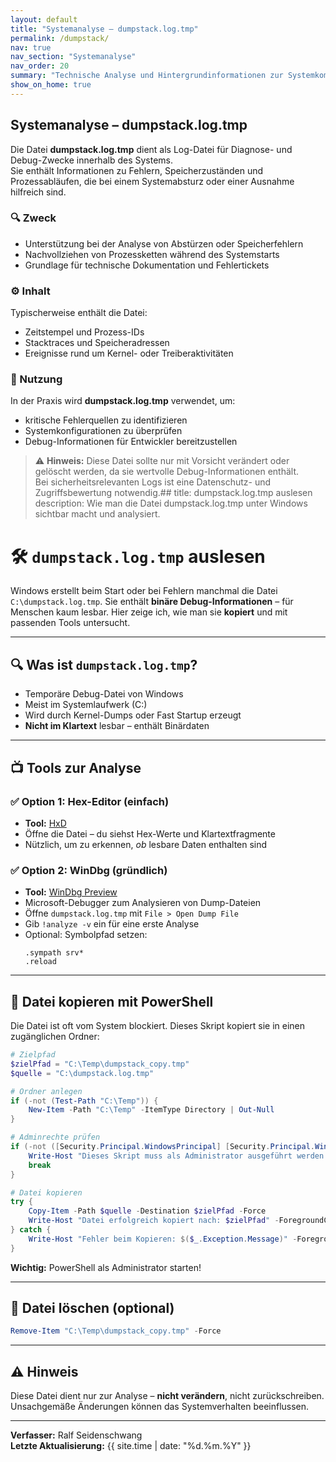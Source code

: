 ```yaml
---
layout: default
title: "Systemanalyse – dumpstack.log.tmp"
permalink: /dumpstack/
nav: true
nav_section: "Systemanalyse"
nav_order: 20
summary: "Technische Analyse und Hintergrundinformationen zur Systemkomponente dumpstack.log.tmp."
show_on_home: true
---
```


## Systemanalyse – dumpstack.log.tmp

Die Datei **dumpstack.log.tmp** dient als Log-Datei für Diagnose- und Debug-Zwecke innerhalb des Systems.  
Sie enthält Informationen zu Fehlern, Speicherzuständen und Prozessabläufen, die bei einem Systemabsturz oder einer Ausnahme hilfreich sind.

### 🔍 Zweck
- Unterstützung bei der Analyse von Abstürzen oder Speicherfehlern  
- Nachvollziehen von Prozessketten während des Systemstarts  
- Grundlage für technische Dokumentation und Fehlertickets  

### ⚙️ Inhalt
Typischerweise enthält die Datei:
- Zeitstempel und Prozess-IDs  
- Stacktraces und Speicheradressen  
- Ereignisse rund um Kernel- oder Treiberaktivitäten  

### 🧩 Nutzung
In der Praxis wird **dumpstack.log.tmp** verwendet, um:
- kritische Fehlerquellen zu identifizieren  
- Systemkonfigurationen zu überprüfen  
- Debug-Informationen für Entwickler bereitzustellen  

> ⚠️ **Hinweis:** Diese Datei sollte nur mit Vorsicht verändert oder gelöscht werden, da sie wertvolle Debug-Informationen enthält.  
> Bei sicherheitsrelevanten Logs ist eine Datenschutz- und Zugriffsbewertung notwendig.## title: dumpstack.log.tmp auslesen description: Wie man die Datei dumpstack.log.tmp unter Windows sichtbar macht und analysiert.

# 🛠️ `dumpstack.log.tmp` auslesen

Windows erstellt beim Start oder bei Fehlern manchmal die Datei `C:\dumpstack.log.tmp`. Sie enthält **binäre Debug-Informationen** – für Menschen kaum lesbar. Hier zeige ich, wie man sie **kopiert** und mit passenden Tools untersucht.

---

## 🔍 Was ist `dumpstack.log.tmp`?

- Temporäre Debug-Datei von Windows
- Meist im Systemlaufwerk (C:)
- Wird durch Kernel-Dumps oder Fast Startup erzeugt
- **Nicht im Klartext** lesbar – enthält Binärdaten

---

## 📺 Tools zur Analyse

### ✅ Option 1: Hex-Editor (einfach)

- **Tool:** [HxD](https://mh-nexus.de/en/hxd/)
- Öffne die Datei – du siehst Hex-Werte und Klartextfragmente
- Nützlich, um zu erkennen, *ob* lesbare Daten enthalten sind

### ✅ Option 2: WinDbg (gründlich)

- **Tool:** [WinDbg Preview](https://apps.microsoft.com/store/detail/windbg-preview/9PGJGD53TN86)
- Microsoft-Debugger zum Analysieren von Dump-Dateien
- Öffne `dumpstack.log.tmp` mit `File > Open Dump File`
- Gib `!analyze -v` ein für eine erste Analyse
- Optional: Symbolpfad setzen:
  ```
  .sympath srv*
  .reload
  ```

---

## 📁 Datei kopieren mit PowerShell

Die Datei ist oft vom System blockiert. Dieses Skript kopiert sie in einen zugänglichen Ordner:

```powershell
# Zielpfad
$zielPfad = "C:\Temp\dumpstack_copy.tmp"
$quelle = "C:\dumpstack.log.tmp"

# Ordner anlegen
if (-not (Test-Path "C:\Temp")) {
    New-Item -Path "C:\Temp" -ItemType Directory | Out-Null
}

# Adminrechte prüfen
if (-not ([Security.Principal.WindowsPrincipal] [Security.Principal.WindowsIdentity]::GetCurrent()).IsInRole([Security.Principal.WindowsBuiltinRole]::Administrator)) {
    Write-Host "Dieses Skript muss als Administrator ausgeführt werden!" -ForegroundColor Red
    break
}

# Datei kopieren
try {
    Copy-Item -Path $quelle -Destination $zielPfad -Force
    Write-Host "Datei erfolgreich kopiert nach: $zielPfad" -ForegroundColor Green
} catch {
    Write-Host "Fehler beim Kopieren: $($_.Exception.Message)" -ForegroundColor Red
}
```

**Wichtig:** PowerShell als Administrator starten!

---

## 🧽 Datei löschen (optional)

```powershell
Remove-Item "C:\Temp\dumpstack_copy.tmp" -Force
```

---

## ⚠️ Hinweis

Diese Datei dient nur zur Analyse – **nicht verändern**, nicht zurückschreiben. Unsachgemäße Änderungen können das Systemverhalten beeinflussen.

---

**Verfasser:** Ralf Seidenschwang\
**Letzte Aktualisierung:** {{ site.time | date: "%d.%m.%Y" }}

